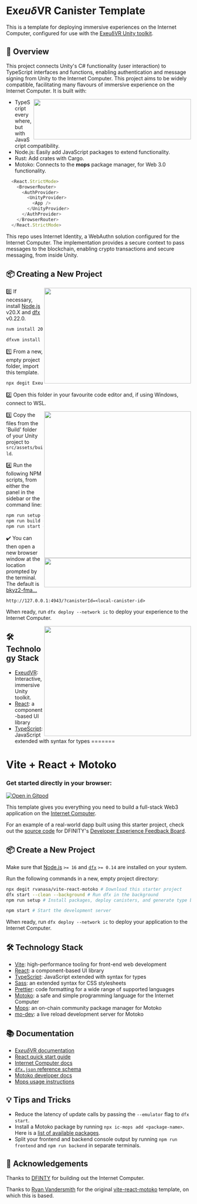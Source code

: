 # Ex*euδ*VR Canister Template
This is a template for deploying immersive experiences on the Internet Computer, configured for use with the [ExeuδVR Unity toolkit](https://github.com/Exeud/ExeudVR).


## 🔰 Overview

This project connects Unity's C# functionality (user interaction) to TypeScript interfaces and functions, enabling authentication and message signing from Unity to the Internet Computer. This project aims to be widely compatible, facilitating many flavours of immersive experience on the Internet Computer. It is built with:

<img src="https://github.com/user-attachments/assets/38e83f6a-06e8-4649-96b5-19fc20090ad9" align="right" width="429px" height="110px"/>

- TypeScript everywhere, but with JavaScript compatibility.
- Node.js: Easily add JavaScript packages to extend functionality.
- Rust: Add crates with Cargo.
- Motoko: Connects to the **mops** package manager, for Web 3.0 functionality.

```js 
  <React.StrictMode>
    <BrowserRouter>
      <AuthProvider>
        <UnityProvider>
          <App />
        </UnityProvider>
      </AuthProvider>
    </BrowserRouter>
  </React.StrictMode>
```

This repo uses Internet Identity, a WebAuthn solution configured for the Internet Computer. The implementation provides a secure context to pass messages to the blockchain, enabling crypto transactions and secure messaging, from inside Unity.


## 📦 Creating a New Project

<img src="https://github.com/user-attachments/assets/fd48e1ff-a0d6-4fef-beac-d2188b856bda" align="right" width="400px" height="261px"/>

:zero: If necessary, install [Node.js](https://nodejs.org/en/) v20.X and [dfx](https://internetcomputer.org/docs/current/developer-docs/build/install-upgrade-remove) v0.22.0.
```sh
nvm install 20
```
```sh
dfxvm install 0.22.0
```

:one: From a new, empty project folder, import this template.
```sh
npx degit Exeud/exeudvr-canister
```

:two: Open this folder in your favourite code editor and, if using Windows, connect to WSL.

<img src="https://github.com/user-attachments/assets/e490610d-8660-4136-af74-855ecb8a2c9d" align="right" width="400px"/>

:three: Copy the files from the 'Build' folder of your Unity project to `src/assets/build`.

:four: Run the following NPM scripts, from either the panel in the sidebar or the command line:
```sh
npm run setup # Install packages and create canisters.
npm run build # Compile ts files and build the webpack.
npm run start # Deploy canisters locally.
```

<img src="https://github.com/user-attachments/assets/d692c716-8c56-459c-8cee-0550c4ac1eed" align="right" width="400px" height="80px"/>

✔️ You can then open a new browser window at the location prompted by the terminal. The default is [bkyz2-fma...](http://127.0.0.1:4943/?canisterId=bkyz2-fmaaa-aaaaa-qaaaq-cai)
```
http://127.0.0.1:4943/?canisterId=<local-canister-id>
```


When ready, run `dfx deploy --network ic` to deploy your experience to the Internet Computer.

<img src="https://github.com/user-attachments/assets/f1ab1184-3b6d-4c4e-b7e1-538ffe58f316" align="right" width="400px" height="300px"/>

## 🛠️ Technology Stack

- [ExeudVR](https://github.com/Exeud/ExeudVR): Interactive, immersive Unity toolkit.
- [React](https://reactjs.org/): a component-based UI library
- [TypeScript](https://www.typescriptlang.org/): JavaScript extended with syntax for types
=======
# Vite + React + Motoko

### Get started directly in your browser:

[![Open in Gitpod](https://gitpod.io/button/open-in-gitpod.svg)](https://gitpod.io/#https://github.com/rvanasa/vite-react-motoko)

This template gives you everything you need to build a full-stack Web3 application on the [Internet Computer](https://internetcomputer.org/).

For an example of a real-world dapp built using this starter project, check out the [source code](https://github.com/dfinity/feedback) for DFINITY's [Developer Experience Feedback Board](https://dx.internetcomputer.org/).

## 📦 Create a New Project

Make sure that [Node.js](https://nodejs.org/en/) `>= 16` and [`dfx`](https://internetcomputer.org/docs/current/developer-docs/build/install-upgrade-remove) `>= 0.14` are installed on your system.

Run the following commands in a new, empty project directory:

```sh
npx degit rvanasa/vite-react-motoko # Download this starter project
dfx start --clean --background # Run dfx in the background
npm run setup # Install packages, deploy canisters, and generate type bindings

npm start # Start the development server
```

When ready, run `dfx deploy --network ic` to deploy your application to the Internet Computer.

## 🛠️ Technology Stack

- [Vite](https://vitejs.dev/): high-performance tooling for front-end web development
- [React](https://reactjs.org/): a component-based UI library
- [TypeScript](https://www.typescriptlang.org/): JavaScript extended with syntax for types
- [Sass](https://sass-lang.com/): an extended syntax for CSS stylesheets
- [Prettier](https://prettier.io/): code formatting for a wide range of supported languages
- [Motoko](https://github.com/dfinity/motoko#readme): a safe and simple programming language for the Internet Computer
- [Mops](https://mops.one): an on-chain community package manager for Motoko
- [mo-dev](https://github.com/dfinity/motoko-dev-server#readme): a live reload development server for Motoko


## 📚 Documentation

- [Ex*euδ*VR documentation](https://github.com/Exeud/ExeudVR/tree/develop/Documentation)
- [React quick start guide](https://react.dev/learn)
- [Internet Computer docs](https://internetcomputer.org/docs/current/developer-docs/ic-overview)
- [`dfx.json` reference schema](https://internetcomputer.org/docs/current/references/dfx-json-reference/)
- [Motoko developer docs](https://internetcomputer.org/docs/current/developer-docs/build/cdks/motoko-dfinity/motoko/)
- [Mops usage instructions](https://j4mwm-bqaaa-aaaam-qajbq-cai.ic0.app/#/docs/install)


## 💡 Tips and Tricks

- Reduce the latency of update calls by passing the `--emulator` flag to `dfx start`.
- Install a Motoko package by running `npx ic-mops add <package-name>`. Here is a [list of available packages](https://mops.one/).
- Split your frontend and backend console output by running `npm run frontend` and `npm run backend` in separate terminals.


## 🙏 Acknowledgements

Thanks to [DFINTY](https://github.com/dfinity) for building out the Internet Computer.

Thanks to [Ryan Vandersmith](https://github.com/rvanasa) for the original [vite-react-motoko](https://github.com/rvanasa/vite-react-motoko) template, on which this is based.
